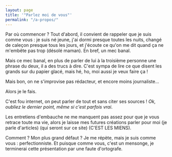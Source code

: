 ```yaml
---
layout: page
title: '"Parlez moi de vous"'
permalink: "/a-propos/"
---
```


Par où commencer ? Tout d'abord, il convient de rappeler que je suis comme vous : je suis né jeune, j'ai dormi presque toutes les nuits, changé de caleçon presque tous les jours, et j'écoute ce qu'on me dit quand ça ne m'embête pas trop (désolé maman). En bref, un mec banal.

Mais ce mec banal, en plus de parler de lui à la troisième personne une phrase du deux, il a des trucs à dire. C'est sympa de lire ce que disent les grands sur du papier glacé, mais hé, ho, moi aussi je veux faire ça !

Mais bon, on ne s'improvise pas rédacteur, et encore moins journaliste...

Alors je le fais.

C'est fou internet, on peut parler de tout et sans citer ses sources ! _Ok, oubliez le dernier point, même si c'est parfois vrai_.

Les entretiens d'embauche ne me manquent pas assez pour que je vous retrace toute ma vie, alors je laisse mes futures créations parler pour moi (je parle d'articles) (qui seront sur ce site) (C'EST LES MIENS).

Comment ? Mon plus grand défaut ? Je me répète, mais je suis comme vous : perfectionniste. Et puisque comme vous, c'est un mensonge, je terminerai cette présentation par une faute d'ortografe.